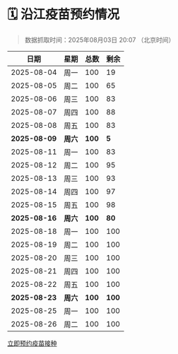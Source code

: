 # 🗓️ 沿江疫苗预约情况

> 数据抓取时间：2025年08月03日 20:07 （北京时间）

| 日期 | 星期 | 总数 | 剩余 |
|------|------|------|------|
| 2025-08-04 | 周一 | 100 | 19 |
| 2025-08-05 | 周二 | 100 | 65 |
| 2025-08-06 | 周三 | 100 | 83 |
| 2025-08-07 | 周四 | 100 | 88 |
| 2025-08-08 | 周五 | 100 | 83 |
| **2025-08-09** | **周六** | **100** | **5** |
| 2025-08-11 | 周一 | 100 | 83 |
| 2025-08-12 | 周二 | 100 | 95 |
| 2025-08-13 | 周三 | 100 | 93 |
| 2025-08-14 | 周四 | 100 | 97 |
| 2025-08-15 | 周五 | 100 | 98 |
| **2025-08-16** | **周六** | **100** | **80** |
| 2025-08-18 | 周一 | 100 | 100 |
| 2025-08-19 | 周二 | 100 | 100 |
| 2025-08-20 | 周三 | 100 | 100 |
| 2025-08-21 | 周四 | 100 | 100 |
| 2025-08-22 | 周五 | 100 | 100 |
| **2025-08-23** | **周六** | **100** | **100** |
| 2025-08-25 | 周一 | 100 | 100 |
| 2025-08-26 | 周二 | 100 | 100 |


<div class="button-container">
<a class="btn" href="http://yfzweb.ishequ.net/#/login" target="_blank">立即预约疫苗接种</a>
</div>
